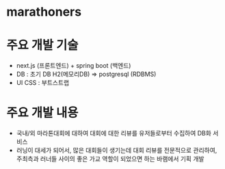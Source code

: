 # marathoners

# 주요 개발 기술
- next.js (프론트엔드) + spring boot (백엔드)
- DB : 초기 DB H2(메모리DB) => postgresql (RDBMS)
- UI CSS : 부트스트랩

# 주요 개발 내용
- 국내/외 마라톤대회에 대하여 대회에 대한 리뷰를 유저들로부터 수집하여 DB화 서비스
- 러닝이 대세가 되어서, 많은 대회들이 생기는데 대회 리뷰를 전문적으로 관리하여, 주최측과 러너들 사이의 좋은 가교 역할이 되었으면 하는 바램에서 기획 개발
